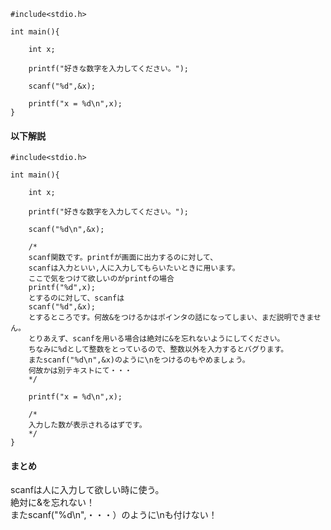 ```
#include<stdio.h>

int main(){
	
	int x;
	
	printf("好きな数字を入力してください。");
	
	scanf("%d",&x);
	
	printf("x = %d\n",x);
}
```

#### 以下解説
```
#include<stdio.h>

int main(){
	
	int x;
	
	printf("好きな数字を入力してください。");
	
	scanf("%d\n",&x);

	/*
	scanf関数です。printfが画面に出力するのに対して、
	scanfは入力といい,人に入力してもらいたいときに用います。
	ここで気をつけて欲しいのがprintfの場合
	printf("%d",x);
	とするのに対して、scanfは
	scanf("%d",&x);
	とするところです。何故&をつけるかはポインタの話になってしまい、まだ説明できません。
	とりあえず、scanfを用いる場合は絶対に&を忘れないようにしてください。
	ちなみに%dとして整数をとっているので、整数以外を入力するとバグります。
	またscanf("%d\n",&x)のように\nをつけるのもやめましょう。
	何故かは別テキストにて・・・
	*/
	
	printf("x = %d\n",x);

	/*
	入力した数が表示されるはずです。
	*/
}
```
#### まとめ  
scanfは人に入力して欲しい時に使う。  
絶対に&を忘れない！  
またscanf("%d\n",・・・）のように\nも付けない！  